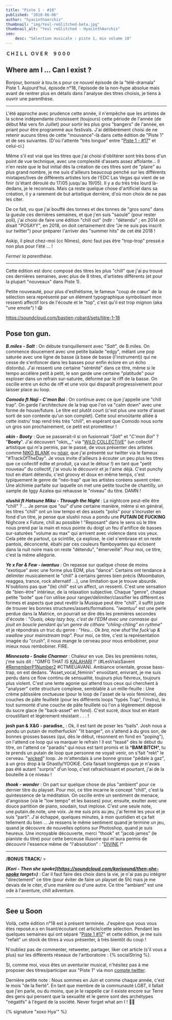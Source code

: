 ```yaml
---
title: "Piste 1 - #18"
published: "2018-06-06"
author: "hyacinthaorchis"
thumbnail: "img/Yeul-reGlitched-beta.jpg"
thumbnail_alt: "Yeul reGlitched - HyacinthAorchis"
seo:
    desc: "Sélection musicale : piste 1, mix volume 18"
---
```


**ＣＨＩＬＬ  ＯＶＥＲ　９０００**

## Where am I ... Can I exist ?

Bonjour, bonsoir à tou.te.s pour ce nouvel épisode de la "télé-dramala" Piste 1. Aujourd'hui, épisode n°18, l'épisode de la non-hype absolue mais avant de rentrer plus en détails dans l'analyse des titres choisis, je tiens à ouvrir une parenthèse.

* * *

L'été approche avec prudence cette année, il n'empêche que les artistes de la scène indépendante choisissent (toujours) cette période de l'année (de début Mai vers fin Juillet) pour sortir les plus gros "bangers" de l'année, en priant pour être programmé aux festivals. J'ai délibérément choisi de ne retenir aucuns titres de cette "mouvance"-là dans cette édition de "Piste 1" et de ses suivantes. (D'où l'attente "très longue" entre "[Piste 1 - #17](/piste-1-17/)" et celui-ci.)

Même s'il est vrai que les titres que j'ai choisi d'oblitérer sont très bons d'un point de vue technique, avec une complexité d'assets assez affolante... Il n'en reste que le but initial dès la création de ces titres sont de "plaire" au plus grand nombre, je me suis d'ailleurs beaucoup penché sur les différents mixtapes/lives de différents artistes lors de l'EDC Las Vegas qui vient de se finir (s'étant déroulé du 17/05 jusqu'au 19/05). Il y a du très très lourd là-dedans, je le reconnais. Mais ça reste quelque chose d'artificiel dans sa création, il y a rarement de but artistique derrière, d'où mon choix de ne pas les citer.

De ce fait, vu que j'ai bouffé des tonnes et des tonnes de "gros sons" dans la gueule ces dernières semaines, et que j'en suis "saoulé" (pour rester poli), j'ai choisi de faire une édition "chill out" (ndlr : "détendu" ; en 2014 on disait "POSAYY", en 2018, on doit certainement dire "Je ne suis pas inscrit sur twitter") pour préparer l'arriver des "summer hits" de cet été 2018 !

Askip, il pleut chez-moi (cc Nîmes), donc faut pas être "trop-trop" pressé.e non plus pour l'été ... !

_Fermer la parenthèse._

* * *

Cette édition est donc composé des titres les plus "chill" que j'ai pu trouvé ces dernières semaines, avec plus de 8 titres, d'artistes différents (et pour la plupart "nouveaux" dans Piste 1).

Petite nouveauté, pour plus d'esthétisme, le fameux "coup de cœur" de la sélection sera représenté par un élément typographique symbolisant mon ressenti affectif lors de l'écoute et le "top", c'est qu'il est trop mignon (aka "une emote") ! 😱

https://soundcloud.com/bastien-robard/sets/titre-1-18

## Pose ton gun.

_**B.miles - Salt**_ : On débute tranquillement avec "_Salt_", de B.miles. On commence doucement avec une petite balade "edgy", mêlant une pop saturée avec une ligne de basse (à base de basse (l'instrument)) qui ne cesse de s'enfoncer dans les basses pour enfin éclore en un écho distordu). J'ai ressenti une certaine "sérénité" dans ce titre, même si le tempo accélère petit à petit, le son garde une certaine "platitude" pour exploser dans un refrain sur-saturée, déformé par le riff de la basse. On oscille entre un écho de riff et une voix qui disparaît progressivement pour laisser place au loop.

_**Comodo ft Naji - C'mon Boi**_ : On continue avec ce que j'appelle une "chill trap". On garde l'architecture de la trap que l'on va "calm down" avec une forme de house/future. Le titre est plutôt court (c'est plus une sorte d'asset sorti de son contexte qu'un son complet). Cette soul envoûtante alliée à cette instru' trap rend très très "chill", en espérant que Comodo nous sorte un gros son prochainement, ce petit est prometteur !

_**okin - Booty**_ : Que se passerait-il si on fusionnait "_Salt_" et "_C'mon Boi_" ? "**Booty**". J'ai découvert "okin\_\_" via "[WiLD COLLECTiVE](https://soundcloud.com/wildcollectivem)" (un collectif artistique qui m'a permis, par le passé, de vous présenter des artistes  comme [NIKÖ BLANK](https://soundcloud.com/imnikoblank/stalgia-spirit-animal-niko-blank-remix) ou [nöair](https://soundcloud.com/noair_official/side-by-side), que j'ai présenté sur twitter via le fameux "#TrackOfTheDay". Je vous invite d'ailleurs à écouter un peu plus les titres que ce collectif édite et produit, ça vaut le détour !) en tant que "petit nouveau" du collectif, j'ai voulu le découvrir et je l'aime déjà. C'est punchy tout en étant détendu, c'est groovy et doux en même temps, c'est typiquement le genre de "néo-trap" que les artistes coréens savent créer. Une alchimie parfaite sur laquelle on met une petite touche de chantilly, un sample de Iggy Azalea qui rehausse le "niveau" du titre. DAMN !

_**slushii ft Hatsune Miku - Through the Night**_ : La nightcore peut-elle être "chill" ? ... Je pense que "oui" d'une certaine manière, même si en général, les titres "chill" ont un low tempo et des assets "polis" pour s'incruster en fond d'un titre, je pense que slushii nous a pondu une **PUTAIN DE FUCKING** Nighcore x Future, chill au possible ! "Reposant" dans le sens où le titre nous prend par la main et nous pointe du doigt un feu d'artifice de basses sur-saturées "volume au max" qui arrivent avec violence dans vos yeux. Cela pète de partout, ça scintille, ça explose, le ciel s'embrase et on reste pantois, déconcerté, ébahi par ces couleurs flamboyantes qui éclosent dans la nuit noire mais on reste "détendu", "émerveillé". Pour moi, ce titre, c'est la même allégorie.

_**Ye x Far & Few - iwantuu**_ : On repasse sur quelque chose de moins "exotique" avec une forme plus EDM, plus "dance". Certains ont tendance à délimiter musicalement le "chill" à certains genres bien précis (Moombaton, reaggea, trance, rock alternatif ...), une limitation que je trouve absurde. N'oublions pas que "(le) chill" est un affect, un ressenti. C'est une sensation de "bien-être" intérieur, de la relaxation subjective. Chaque "genre", chaque petite "boite" que l'on utilise pour ranger/délimiter/classifier les différent.es formes et aspects que peut revêtir la Musique peut être "chill", il suffit juste de trouver les bonnes structures/assets/formations. "_iwantuu_" est une perle perdue dans la Matrice, on pourrait se dire dès les premières secondes d'écoute : "_Ouais, okay lazy boy, c'est de l'EDM avec une connasse qui jouit en boucle pendant qu'un genre de cithare "chling-chling" en rythme_" et je répondrais un truc du genre : "_Heu... Ok bra, now shut'the fuck'up & swallow your mainstream trap"._ Pour moi, ce titre, c'est la représentation imagée du "crush", il nous mange le cerveau pour nous embobiner, pour mieux nous rembobiner. FIRE.

_**Minnesota - Snake Charmer**_ : Chaleur en vue. Dès les premières notes, j'me suis dit : "OMFG THAT IS [KALAHARI](https://soundcloud.com/bastien-robard/sets/titre-1-2) !" (#LesVraisSavent [#RememberP1Number2](/piste-1-selection-2/) #CTMIEUAVAN). Ambiance orientale, grosse bass-trap, on est dedans. "Asset\_vocal\_féminin" envoûtant, enivrant, je me suis perdu dans ce flow continu de sensualité, toujours plus fiévreux, toujours plus violent. C'est une lente agonie qui attend tous ceux qui cherchent à "analyser" cette structure complexe, semblable à un mille-feuille : Une crème pâtissière onctueuse (pour le loop de l'asset de la voix féminine), des couches de pâte feuilleté (pour les différents loops "typés Trap", l'instru), le tout surmonté d'une couche de pâte feuilleté où l'on a légèrement déposé du sucre glace (le "back-asset" en fond). C'est sucré, doux tout en étant croustillant et légèrement résistant . . . !

**josh pan & X&G - paradise**_ : Ok, il est tant de poser les "bails". Josh nous a pondu un putain de motherfuckin' "lit banger", on s'attend à du gros son, de bonnes grosses basses (qui, dès le début, résonnent en fond en "poping"), on l'attend ce loop qui va marquer le refrain ! Il est "teasé" dès le début du titre, on l'attend ce "paradis" qui nous est tant promis et là \***BAM BITCH**\*, tu te prends un putain de loop que personne ne voyait venir, on s'fait "rekt" le cerveau. "[wicked](https://d1u5p3l4wpay3k.cloudfront.net/paladins_gamepedia/e/eb/Kinessa_VGS_Emote_A.ogg)" loop. Je m'attendais à une bonne grosse "pédale à gaz", à un gros drop à la Ghastly/YOOKiE. Cela faisait longtemps que je n'avais pas été autant "surpris" d'un loop, c'est rafraichissant et pourtant, j'ai de la bouteille à ce niveau !

_**thook - wonder**_ : On part sur quelque chose de plus "ambient" pour ce dernier titre du playset. Pour moi, ce titre incarne le concept "chill", c'est la quintessence de la méditation. On oscille entre un sentiment de menace, d'angoisse (via le "low tempo" et les basses) pour, ensuite, exulter avec une douce partition de piano, soudain, tout implose. C'est une seule note, une.putain.de.note, une voix. Je me suis pris au jeu, j'ai fermé les yeux et je suis "parti". J'ai échappé, quelques minutes, à mon quotidien et ça fait tellement du bien ... Je ressens le même sentiment quand je termine un jeu, quand je découvre de nouvelles options sur Photoshop, quand je suis heureux. Une incroyable découverte, merci "thook" et "jacob james" (le pianiste du titre) pour cette berceuse illusoire qui m'aura permis de découvrir l'essence même de "l'absolution" : "[DIVINE](https://d1u5p3l4wpay3k.cloudfront.net/paladins_gamepedia/c/cb/Seris_Skin03_VGS_Emote_W.ogg) !"

* * *

/**BONUS TRACK**/ >

_**[Kori - Then she spoke](https://soundcloud.com/korisound/then-she-spoke target=)**_ : Car il faut faire des choix dans la vie, je n'ai pas pu intégrer "directement" ce titre (pour éviter de faire un playset de 5h) mais je me devais de le citer, d'une manière ou d'une autre. Ce titre "ambiant" est une ode à l'aventure, chill adventure.

* * *

## See u Soon

Voilà, cette édition n°18 est à présent terminée. J'espère que vous vous êtes reposé.e.s en lisant/écoutant cet article/cette sélection. Pendant les quelques semaines qui ont séparé "[Piste 1 #17](/piste-1-17/)" et cette édition, je me suis "refait" un stock de titres à vous présenter, à très bientôt du coup !

N'oubliez pas de commenter, retweeter, partager, liker cet article (s'il vous a plus) sur les différents réseaux de l'artboratoire : {% socialString %}.

Si, comme moi, vous êtes un aventurier musical, n'hésitez pas à me proposer des titres/participer aux "Piste 1" via mon [compte twitter](https://twitter.com/HyacinthAorchis).

Dernière petite note : Nous sommes en Juin et comme chaque année, c'est le mois "de la fierté". En tant que membre de la communauté LGBT, il fallait que j'en parle, ou du moins, que je le rappelle car il existe encore sur Terre des gens qui pensent que la sexualité et le genre sont des archétypes "négatifs" à l'égard de la société. Never forget what am I ! 🏳️‍🌈

{% signature "xoxo Hya'" %}
